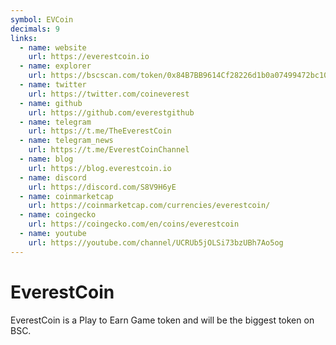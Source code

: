 ```yaml
---
symbol: EVCoin
decimals: 9
links:
  - name: website
    url: https://everestcoin.io
  - name: explorer
    url: https://bscscan.com/token/0x84B7BB9614Cf28226d1b0a07499472bc107e3000
  - name: twitter
    url: https://twitter.com/coineverest
  - name: github
    url: https://github.com/everestgithub
  - name: telegram
    url: https://t.me/TheEverestCoin
  - name: telegram_news
    url: https://t.me/EverestCoinChannel
  - name: blog
    url: https://blog.everestcoin.io
  - name: discord
    url: https://discord.com/S8V9H6yE
  - name: coinmarketcap
    url: https://coinmarketcap.com/currencies/everestcoin/
  - name: coingecko
    url: https://coingecko.com/en/coins/everestcoin
  - name: youtube
    url: https://youtube.com/channel/UCRUb5jOLSi73bzUBh7Ao5og
---
```


# EverestCoin

EverestCoin is a Play to Earn Game token and will be the biggest token on BSC.
